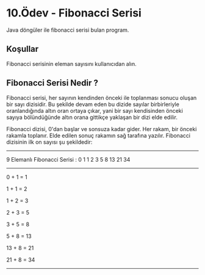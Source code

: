 # 10.Ödev - Fibonacci Serisi 
Java döngüler ile fibonacci serisi bulan program.

Koşullar
---
Fibonacci serisinin eleman sayısını kullanıcıdan alın.  

Fibonacci Serisi Nedir ?
---

Fibonacci serisi, her sayının kendinden önceki ile toplanması sonucu oluşan bir sayı dizisidir.
Bu şekilde devam eden bu dizide sayılar birbirleriyle oranlandığında altın oran ortaya çıkar,
yani bir sayı kendisinden önceki sayıya bölündüğünde altın orana gittikçe yaklaşan bir dizi elde edilir.  

Fibonacci dizisi, 0'dan başlar ve sonsuza kadar gider. Her rakam, bir önceki rakamla toplanır.
Elde edilen sonuç rakamın sağ tarafına yazılır. 
Fibonacci dizisinin ilk on sayısı şu şekildedir:

----

9 Elemanlı Fibonacci Serisi : 0 1 1 2 3 5 8 13 21 34

----

 0 + 1 = 1  

 1 + 1 = 2  

 1 + 2 = 3  

 2 + 3 = 5  

 3 + 5 = 8  

 5 + 8 = 13  

 13 + 8 = 21  

 21 + 8 = 34  
 
 ----
